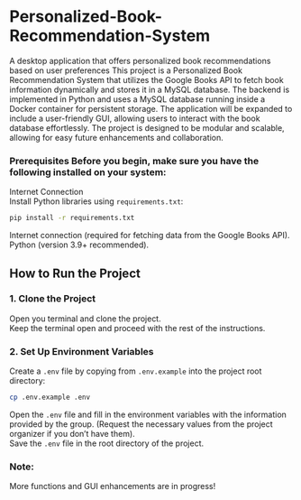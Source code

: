# Personalized-Book-Recommendation-System
A desktop application that offers personalized book recommendations based on user preferences This project is a Personalized Book Recommendation System that utilizes the Google Books API to fetch book information dynamically and stores it in a MySQL database. The backend is implemented in Python and uses a MySQL database running inside a Docker container for persistent storage. The application will be expanded to include a user-friendly GUI, allowing users to interact with the book database effortlessly. The project is designed to be modular and scalable, allowing for easy future enhancements and collaboration. 

### Prerequisites Before you begin, make sure you have the following installed on your system:
Internet Connection\
Install Python libraries using `requirements.txt`:
```bash
pip install -r requirements.txt
```
Internet connection (required for fetching data from the Google Books API).\
Python (version 3.9+ recommended).

## How to Run the Project

### 1. Clone the Project
Open you terminal and clone the project.\
Keep the terminal open and proceed with the rest of the instructions.

### 2. Set Up Environment Variables
Create a `.env` file by copying from `.env.example` into the project root directory:
```bash
cp .env.example .env
```
Open the `.env` file and fill in the environment variables with the information provided by the group. (Request the necessary values from the project organizer if you don’t have them).\
Save the `.env` file in the root directory of the project.


### Note:
More functions and GUI enhancements are in progress!


